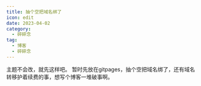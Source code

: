 ```yaml
---
title: 抽个空把域名绑了
icon: edit
date: 2023-04-02
category:
  - 碎碎念
tag:
  - 博客
  - 碎碎念
---
```


主题不会改，就先这样吧。  暂时先放在gitpages，抽个空把域名绑了，还有域名转移护着续费的事，想写个博客一堆破事啊。
